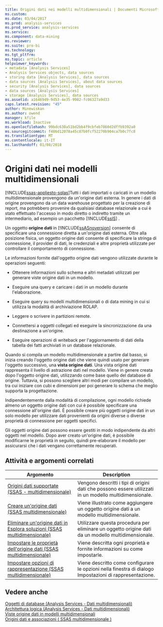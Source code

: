 ```yaml
---
title: Origini dati nei modelli multidimensionali | Documenti Microsoft
ms.custom: 
ms.date: 03/04/2017
ms.prod: analysis-services
ms.prod_service: analysis-services
ms.service: 
ms.component: data-mining
ms.reviewer: 
ms.suite: pro-bi
ms.technology: 
ms.tgt_pltfrm: 
ms.topic: article
helpviewer_keywords:
- metadata [Analysis Services]
- Analysis Services objects, data sources
- storing data [Analysis Services], data sources
- data sources [Analysis Services], about data sources
- security [Analysis Services], data sources
- data sources [Analysis Services]
- storage [Analysis Services], data sources
ms.assetid: a16469d9-9d53-4e35-9982-fc06327a9d33
caps.latest.revision: "45"
author: Minewiskan
ms.author: owend
manager: kfile
ms.workload: Inactive
ms.openlocfilehash: 99bdc630a51bd2bb4f9cbfeb7860d2dffb9392a0
ms.sourcegitcommit: f486d12078a45c87b0fcf52270b904ca7b0c7fc8
ms.translationtype: MT
ms.contentlocale: it-IT
ms.lasthandoff: 01/08/2018
---
```

# <a name="data-sources-in-multidimensional-models"></a>Origini dati nei modelli multidimensionali
[!INCLUDE[ssas-appliesto-sqlas](../../includes/ssas-appliesto-sqlas.md)]Tutti i dati importati o caricati in un modello multidimensionale provengono da un'origine dati esterna. In genere i dati di origine provengono da un data warehouse progettato per la creazione di report, ma potrebbero provenire da qualsiasi database relazionale a cui è stato effettuato l'accesso in modo diretto o indiretto tramite un intermediario, ad esempio un pacchetto [!INCLUDE[ssIS](../../includes/ssis-md.md)] .  
  
 Un oggetto **origine dati** in [!INCLUDE[ssASnoversion](../../includes/ssasnoversion-md.md)] consente di specificare una connessione diretta a un'origine dati esterna. Oltre alla posizione fisica, un oggetto origine dati consente di specificare la stringa di connessione, il provider di dati, le credenziali e altre proprietà utilizzate per controllare il comportamento di connessione.  
  
 Le informazioni fornite dall'oggetto origine dati vengono utilizzate durante le operazioni seguenti:  
  
-   Ottenere informazioni sullo schema e altri metadati utilizzati per generare viste origine dati in un modello.  
  
-   Eseguire una query e caricare i dati in un modello durante l'elaborazione.  
  
-   Eseguire query su modelli multidimensionali o di data mining in cui si utilizza la modalità di archiviazione ROLAP.  
  
-   Leggere o scrivere in partizioni remote.  
  
-   Connettersi a oggetti collegati ed eseguire la sincronizzazione da una destinazione a un'origine.  
  
-   Eseguire operazioni di writeback per l'aggiornamento di dati della tabella dei fatti archiviati in un database relazionale.  
  
 Quando si compila un modello multidimensionale a partire dal basso, si inizia creando l'oggetto origine dati che viene quindi usato per generare l'oggetto successivo, una **vista origine dati**. Una vista origine dati rappresenta il livello di astrazione dati nel modello. Viene in genere creata dopo l'oggetto origine dati, utilizzando come base quello del database di origine. Tuttavia, si possono scegliere altri modi per compilare un modello, tra cui iniziare con cubi e dimensioni per poi generare lo schema che meglio supporta la progettazione.  
  
 Indipendentemente dalla modalità di compilazione, ogni modello richiede almeno un oggetto origine dati con cui è possibile specificare una connessione all'origine dati. È possibile creare più oggetti origine dati in un solo modello per utilizzare dati provenienti da origini diverse o diverse proprietà di connessione per oggetti specifici.  
  
 Gli oggetti origine dati possono essere gestiti in modo indipendente da altri oggetti nel modello. Dopo aver creato un'origine dati, è possibile modificarne le proprietà in seguito, quindi pre-elaborare il modello per assicurarsi che i dati vengano correttamente recuperati.  
  
## <a name="related-topics-and-tasks"></a>Attività e argomenti correlati  
  
|Argomento|Description|  
|-----------|-----------------|  
|[Origini dati supportate &#40;SSAS - multidimensionale&#41;](../../analysis-services/multidimensional-models/supported-data-sources-ssas-multidimensional.md)|Vengono descritti i tipi di origini dati che possono essere utilizzati in un modello multidimensionale.|  
|[Creare un'origine dati &#40;SSAS multidimensionale&#41;](../../analysis-services/multidimensional-models/create-a-data-source-ssas-multidimensional.md)|Viene illustrato come aggiungere un oggetto origine dati a un modello multidimensionale.|  
|[Eliminare un'origine dati in Esplora soluzioni &#40;SSAS multidimensionale&#41;](../../analysis-services/multidimensional-models/delete-a-data-source-in-solution-explorer-ssas-multidimensional.md)|Utilizzare questa procedura per eliminare un oggetto origine dati da un modello multidimensionale.|  
|[Impostare le proprietà dell'origine dati &#40;SSAS multidimensionale&#41;](../../analysis-services/multidimensional-models/set-data-source-properties-ssas-multidimensional.md)|Viene descritta ogni proprietà e fornite informazioni su come impostarle.|  
|[Impostare opzioni di rappresentazione &#40;SSAS multidimensionale&#41;](../../analysis-services/multidimensional-models/set-impersonation-options-ssas-multidimensional.md)|Viene descritto come configurare le opzioni nella finestra di dialogo Impostazioni di rappresentazione.|  
  
## <a name="see-also"></a>Vedere anche  
 [Oggetti di database &#40;Analysis Services - Dati multidimensionali&#41;](../../analysis-services/multidimensional-models/olap-logical/database-objects-analysis-services-multidimensional-data.md)   
 [Architettura logica &#40;Analysis Services - Dati multidimensionali&#41;](../../analysis-services/multidimensional-models/olap-logical/understanding-microsoft-olap-logical-architecture.md)   
 [Viste origine dati in modelli multidimensionali](../../analysis-services/multidimensional-models/data-source-views-in-multidimensional-models.md)   
 [Origini dati e associazioni &#40; SSAS multidimensionale &#41;](../../analysis-services/multidimensional-models/data-sources-and-bindings-ssas-multidimensional.md)  
  
  
